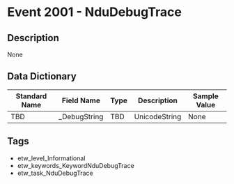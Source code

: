 # Event 2001 - NduDebugTrace

## Description
None

## Data Dictionary
|Standard Name|Field Name|Type|Description|Sample Value|
|---|---|---|---|---|
|TBD|_DebugString|TBD|UnicodeString|None|None|

## Tags
* etw_level_Informational
* etw_keywords_KeywordNduDebugTrace
* etw_task_NduDebugTrace